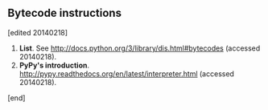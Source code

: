 ## Bytecode instructions

[edited 20140218]

1. **List**. See http://docs.python.org/3/library/dis.html#bytecodes (accessed 20140218).
1. **PyPy's introduction**. http://pypy.readthedocs.org/en/latest/interpreter.html (accessed 20140218).

[end]
